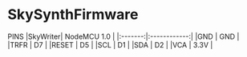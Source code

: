 # SkySynthFirmware

PINS
|SkyWriter| NodeMCU 1.0 |
|:-------:|:------------:|
|GND      |      GND    |
|TRFR     |      D7     |
|RESET    |     D5      |
|SCL      |     D1      |
|SDA      |     D2      |
|VCA      |     3.3V    |
